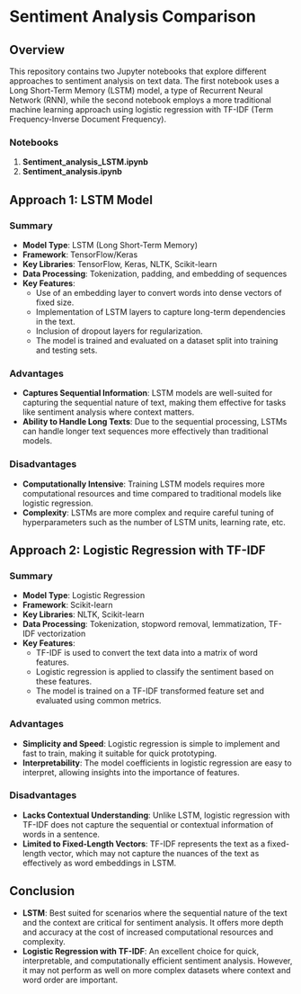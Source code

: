# Sentiment Analysis Comparison

## Overview

This repository contains two Jupyter notebooks that explore different approaches to sentiment analysis on text data. The first notebook uses a Long Short-Term Memory (LSTM) model, a type of Recurrent Neural Network (RNN), while the second notebook employs a more traditional machine learning approach using logistic regression with TF-IDF (Term Frequency-Inverse Document Frequency).

### Notebooks

1. **Sentiment_analysis_LSTM.ipynb**
2. **Sentiment_analysis.ipynb**

## Approach 1: LSTM Model

### Summary
- **Model Type**: LSTM (Long Short-Term Memory)
- **Framework**: TensorFlow/Keras
- **Key Libraries**: TensorFlow, Keras, NLTK, Scikit-learn
- **Data Processing**: Tokenization, padding, and embedding of sequences
- **Key Features**:
  - Use of an embedding layer to convert words into dense vectors of fixed size.
  - Implementation of LSTM layers to capture long-term dependencies in the text.
  - Inclusion of dropout layers for regularization.
  - The model is trained and evaluated on a dataset split into training and testing sets.

### Advantages
- **Captures Sequential Information**: LSTM models are well-suited for capturing the sequential nature of text, making them effective for tasks like sentiment analysis where context matters.
- **Ability to Handle Long Texts**: Due to the sequential processing, LSTMs can handle longer text sequences more effectively than traditional models.

### Disadvantages
- **Computationally Intensive**: Training LSTM models requires more computational resources and time compared to traditional models like logistic regression.
- **Complexity**: LSTMs are more complex and require careful tuning of hyperparameters such as the number of LSTM units, learning rate, etc.

## Approach 2: Logistic Regression with TF-IDF

### Summary
- **Model Type**: Logistic Regression
- **Framework**: Scikit-learn
- **Key Libraries**: NLTK, Scikit-learn
- **Data Processing**: Tokenization, stopword removal, lemmatization, TF-IDF vectorization
- **Key Features**:
  - TF-IDF is used to convert the text data into a matrix of word features.
  - Logistic regression is applied to classify the sentiment based on these features.
  - The model is trained on a TF-IDF transformed feature set and evaluated using common metrics.

### Advantages
- **Simplicity and Speed**: Logistic regression is simple to implement and fast to train, making it suitable for quick prototyping.
- **Interpretability**: The model coefficients in logistic regression are easy to interpret, allowing insights into the importance of features.

### Disadvantages
- **Lacks Contextual Understanding**: Unlike LSTM, logistic regression with TF-IDF does not capture the sequential or contextual information of words in a sentence.
- **Limited to Fixed-Length Vectors**: TF-IDF represents the text as a fixed-length vector, which may not capture the nuances of the text as effectively as word embeddings in LSTM.

## Conclusion

- **LSTM**: Best suited for scenarios where the sequential nature of the text and the context are critical for sentiment analysis. It offers more depth and accuracy at the cost of increased computational resources and complexity.
- **Logistic Regression with TF-IDF**: An excellent choice for quick, interpretable, and computationally efficient sentiment analysis. However, it may not perform as well on more complex datasets where context and word order are important.
